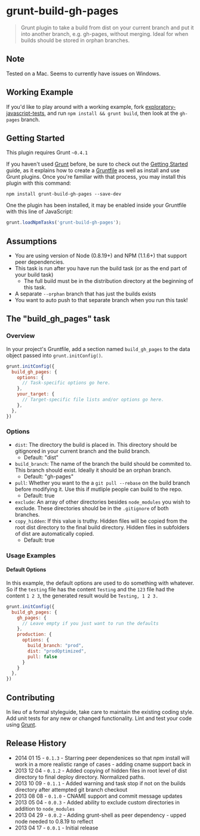 # grunt-build-gh-pages

> Grunt plugin to take a build from dist on your current branch and put it into another branch, e.g. gh-pages, without merging. Ideal for when builds should be stored in orphan branches.

## Note

Tested on a Mac. Seems to currently have issues on Windows.

## Working Example

If you'd like to play around with a working example, fork [exploratory-javascript-tests](https://github.com/pajtai/exploratory-javascript-tests), and run `npm install && grunt build`, then look at the `gh-pages` branch.

## Getting Started
This plugin requires Grunt `~0.4.1`

If you haven't used [Grunt](http://gruntjs.com/) before, be sure to check out the [Getting Started](http://gruntjs.com/getting-started) guide, as it explains how to create a [Gruntfile](http://gruntjs.com/sample-gruntfile) as well as install and use Grunt plugins. Once you're familiar with that process, you may install this plugin with this command:

```shell
npm install grunt-build-gh-pages --save-dev
```

One the plugin has been installed, it may be enabled inside your Gruntfile with this line of JavaScript:

```js
grunt.loadNpmTasks('grunt-build-gh-pages');
```

## Assumptions

* You are using version of Node (0.8.19+) and NPM (1.1.6+) that support peer dependencies.
* This task is run after you have run the build task (or as the end part of your build task)
  * The full build must be in the distribution directory at the beginning of this task.
* A separate `--orphan` branch that has just the builds exists
* You want to auto push to that separate branch when you run this task!

## The "build_gh_pages" task

### Overview
In your project's Gruntfile, add a section named `build_gh_pages` to the data object passed into `grunt.initConfig()`.

```js
grunt.initConfig({
  build_gh_pages: {
    options: {
      // Task-specific options go here.
    },
    your_target: {
      // Target-specific file lists and/or options go here.
    },
  },
})
```

### Options

* `dist`: The directory the build is placed in. This directory should be gitignored in your current branch and the build branch.
  * Default: "dist"
* `build_branch`: The name of the branch the build should be commited to. This branch should exist. Ideally it should be an orphan branch.
  * Default: "gh-pages"
* `pull`: Whether you want to the a `git pull --rebase` on the build branch before modifying it. Use this if mutliple people can build to the repo.
  * Default: true
* `exclude`: An array of other directories besides `node_modules` you wish to exclude. These directories should be in the `.gitignore` of both branches.
* `copy_hidden`: If this value is truthy. Hidden files will be copied from the root dist directory to the final build directory. Hidden files in subfolders of dist are automatically copied.
  * Default: true

### Usage Examples

#### Default Options
In this example, the default options are used to do something with whatever. So if the `testing` file has the content `Testing` and the `123` file had the content `1 2 3`, the generated result would be `Testing, 1 2 3.`

```js
grunt.initConfig({
  build_gh_pages: {
    gh_pages: {
      // Leave empty if you just want to run the defaults
    },
    production: {
      options: {
        build_branch: "prod",
        dist: "prodOptimized",
        pull: false
      }
    }
  },
})
```

## Contributing
In lieu of a formal styleguide, take care to maintain the existing coding style. Add unit tests for any new or changed functionality. Lint and test your code using [Grunt](http://gruntjs.com/).

## Release History
* 2014 01 15 - `0.1.3` - Starring peer dependenices so that npm install will work in a more realistic range of cases - adding cname support back in
* 2013 12 04 - `0.1.2` - Added copying of hidden files in root level of dist directory to final deploy directory. Normalized paths.
* 2013 10 09 - `0.1.1` - Added warning and task stop if not on the builds directory after attempted git branch checkout
* 2013 08 08 - `0.1.0` - CNAME support and commit message updates
* 2013 05 04 - `0.0.3` - Added ability to exclude custom directories in addition to `node_modules`
* 2013 04 29 - `0.0.2` - Adding grunt-shell as peer dependency - upped node needed to 0.8.19 to reflect
* 2013 04 17 - `0.0.1` - Initial release
